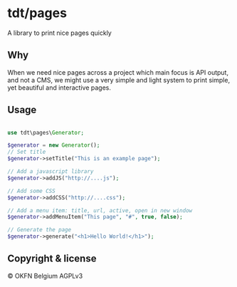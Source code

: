 # tdt/pages

A library to print nice pages quickly

## Why

When we need nice pages across a project which main focus is API output, and not a CMS, we might use a very simple and light system to print simple, yet beautiful and interactive pages.

## Usage

```php

use tdt\pages\Generator;

$generator = new Generator();
// Set title
$generator->setTitle("This is an example page");

// Add a javascript library
$generator->addJS("http://....js");

// Add some CSS
$generator->addCSS("http://....css");

// Add a menu item: title, url, active, open in new window
$generator->addMenuItem("This page", "#", true, false);

// Generate the page
$generator->generate("<h1>Hello World!</h1>");

```

## Copyright & license

© OKFN Belgium
AGPLv3
